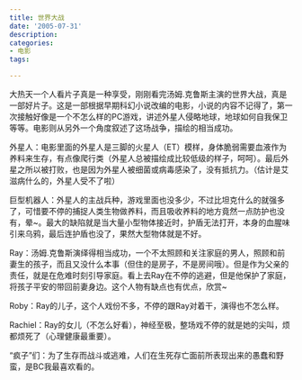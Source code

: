 ```yaml
---
title: 世界大战
date: '2005-07-31'
description:
categories:
- 电影
tags:

---
```


大热天一个人看片子真是一种享受，刚刚看完汤姆.克鲁斯主演的世界大战，真是一部好片子。这是一部根据早期科幻小说改编的电影，小说的内容不记得了，第一次接触好像是一个不怎么样的PC游戏，讲述外星人侵略地球，地球如何自我保卫等等。电影则从另外一个角度叙述了这场战争，描绘的相当成功。
 
外星人：电影里面的外星人是三脚的火星人（ET）模样，身体脆弱需要血液作为养料来生存，有点像爬行类（外星人总被描绘成比较低级的样子，呵呵）。最后外星之所以被打败，也是因为外星人被细菌或病毒感染了，没有抵抗力。（估计是艾滋病什么的，外星人受不了啦）
 
巨型机器人：外星人的主战兵种，游戏里面也没多少，不过比坦克什么的就强多了，可惜要不停的捕捉人类生物做养料，而且吸收养料的地方竟然一点防护也没有，晕~。最大的缺陷就是当大量小型物体接近时，护盾无法打开，本身的血腥味引来乌鸦，最后连护盾也没了，果然大型物体就是不好。
 
Ray：汤姆.克鲁斯演绎得相当成功，一个不太照顾和关注家庭的男人，照顾和前妻生的孩子，而且又没什么本事（但住的是房子，不是房间哦）。但是作为父亲的责任，就是在危难时刻引导家庭。看上去Ray在不停的逃避，但是他保护了家庭，将孩子平安的带回前妻身边。这个人物有缺点也有优点，欣赏~
 
Roby：Ray的儿子，这个人戏份不多，不停的跟Ray对着干，演得也不怎么样。
 
Rachiel：Ray的女儿（不怎么好看），神经至极，整场戏不停的就是她的尖叫，烦都烦死了（心理健康最重要）。
 
“疯子”们：为了生存而战斗或逃难，人们在生死存亡面前所表现出来的愚蠢和野蛮，是BC我最喜欢看的。